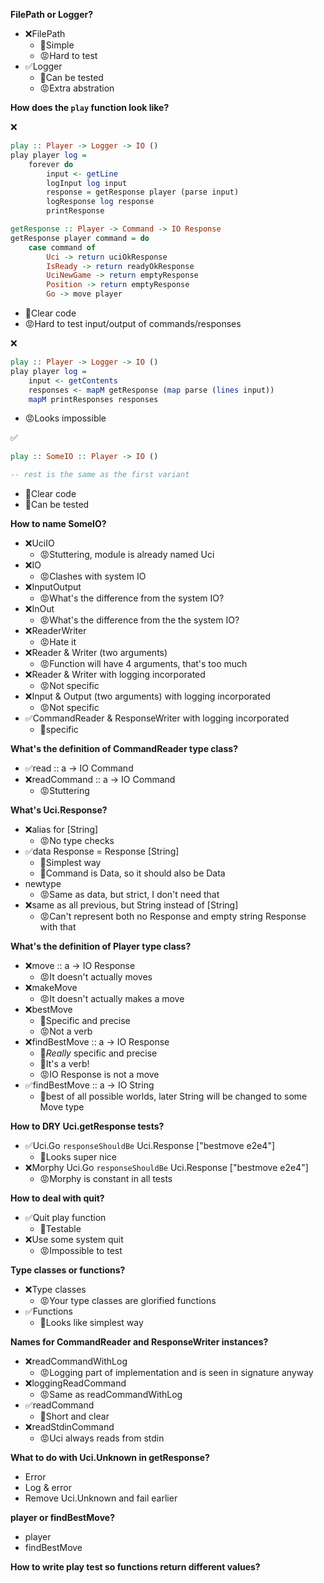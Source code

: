 **FilePath or Logger?**
* ❌FilePath
    * 🙂Simple
    * 😡Hard to test
* ✅Logger
    * 🙂Can be tested
    * 😡Extra abstration


**How does the `play` function look like?**

❌
```haskell
play :: Player -> Logger -> IO ()
play player log =
    forever do
        input <- getLine
        logInput log input
        response = getResponse player (parse input)
        logResponse log response
        printResponse

getResponse :: Player -> Command -> IO Response
getResponse player command = do
    case command of
        Uci -> return uciOkResponse
        IsReady -> return readyOkResponse
        UciNewGame -> return emptyResponse
        Position -> return emptyResponse
        Go -> move player
```
* 🙂Clear code
* 😡Hard to test input/output of commands/responses

❌
```haskell
play :: Player -> Logger -> IO ()
play player log =
    input <- getContents
    responses <- mapM getResponse (map parse (lines input))
    mapM printResponses responses
```
* 😡Looks impossible

✅ 
```haskell
play :: SomeIO :: Player -> IO ()

-- rest is the same as the first variant
```
* 🙂Clear code
* 🙂Can be tested


**How to name SomeIO?**

* ❌UciIO
    * 😡Stuttering, module is already named Uci
* ❌IO
    * 😡Clashes with system IO
* ❌InputOutput
    * 😡What's the difference from the system IO?
* ❌InOut
    * 😡What's the difference from the the system IO?
* ❌ReaderWriter
    * 😡Hate it
* ❌Reader & Writer (two arguments)
    * 😡Function will have 4 arguments, that's too much
* ❌Reader & Writer with logging incorporated
    * 😡Not specific
* ❌Input & Output (two arguments) with logging incorporated
    * 😡Not specific
* ✅CommandReader & ResponseWriter with logging incorporated
    * 🙂specific


**What's the definition of CommandReader type class?**
* ✅read :: a -> IO Command
* ❌readCommand :: a -> IO Command
    * 😡Stuttering


**What's Uci.Response?**
* ❌alias for [String]
    * 😡No type checks
* ✅data Response = Response [String]
    * 🙂Simplest way
    * 🙂Command is Data, so it should also be Data
* newtype
    * 😡Same as data, but strict, I don't need that
* ❌same as all previous, but String instead of [String]
    * 😡Can't represent both no Response and empty string Response  with that

**What's the definition of Player type class?**
* ❌move :: a -> IO Response
    * 😡It doesn't actually moves
* ❌makeMove
    * 😡It doesn't actually makes a move
* ❌bestMove
    * 🙂Specific and precise
    * 😡Not a verb
* ❌findBestMove :: a -> IO Response
    * 🙂*Really* specific and precise
    * 🙂It's a verb!
    * 😡IO Response is not a move
* ✅findBestMove :: a -> IO String
    * 🙂best of all possible worlds, later String will be changed to some Move type


**How to DRY Uci.getResponse tests?**
* ✅Uci.Go `responseShouldBe` Uci.Response ["bestmove e2e4"]
    * 🙂Looks super nice
* ❌Morphy Uci.Go `responseShouldBe` Uci.Response ["bestmove e2e4"]
    * 😡Morphy is constant in all tests


**How to deal with quit?**
* ✅Quit play function
    * 🙂Testable
* ❌Use some system quit
    * 😡Impossible to test


**Type classes or functions?**
* ❌Type classes
    * 😡Your type classes are glorified functions
* ✅Functions
    * 🙂Looks like simplest way


**Names for CommandReader and ResponseWriter instances?**
* ❌readCommandWithLog
    * 😡Logging part of implementation and is seen in signature anyway
* ❌loggingReadCommand
    * 😡Same as readCommandWithLog
* ✅readCommand
    * 🙂Short and clear
* ❌readStdinCommand
    * 😡Uci always reads from stdin


**What to do with Uci.Unknown in getResponse?**
* Error
* Log & error
* Remove Uci.Unknown and fail earlier

**player or findBestMove?**
* player
* findBestMove

**How to write play test so functions return different values?**